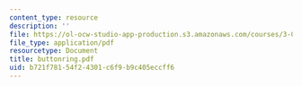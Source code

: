 ```yaml
---
content_type: resource
description: ''
file: https://ol-ocw-studio-app-production.s3.amazonaws.com/courses/3-094-materials-in-human-experience-spring-2004/b721f78154f24301c6f9b9c405eccff6_buttonring.pdf
file_type: application/pdf
resourcetype: Document
title: buttonring.pdf
uid: b721f781-54f2-4301-c6f9-b9c405eccff6
---
```

